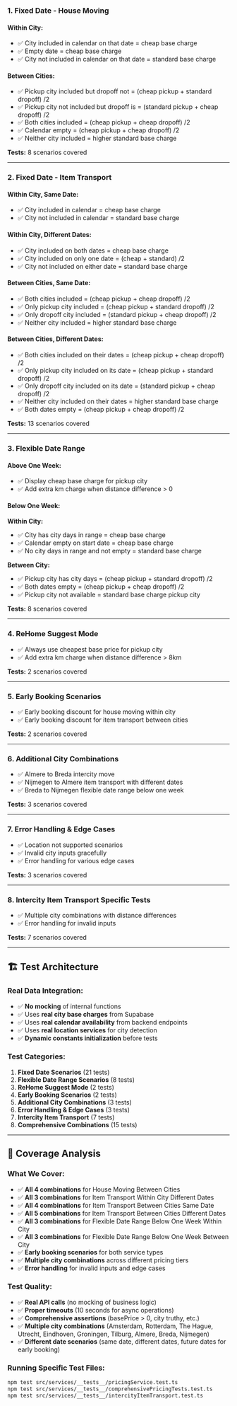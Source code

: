 ### **1. Fixed Date - House Moving**

#### **Within City:**
- ✅ City included in calendar on that date = cheap base charge
- ✅ Empty date = cheap base charge  
- ✅ City not included in calendar on that date = standard base charge

#### **Between Cities:**
- ✅ Pickup city included but dropoff not = (cheap pickup + standard dropoff) /2
- ✅ Pickup city not included but dropoff is = (standard pickup + cheap dropoff) /2
- ✅ Both cities included = (cheap pickup + cheap dropoff) /2
- ✅ Calendar empty = (cheap pickup + cheap dropoff) /2
- ✅ Neither city included = higher standard base charge

**Tests:** 8 scenarios covered

---

### **2. Fixed Date - Item Transport**

#### **Within City, Same Date:**
- ✅ City included in calendar = cheap base charge
- ✅ City not included in calendar = standard base charge

#### **Within City, Different Dates:**
- ✅ City included on both dates = cheap base charge
- ✅ City included on only one date = (cheap + standard) /2
- ✅ City not included on either date = standard base charge

#### **Between Cities, Same Date:**
- ✅ Both cities included = (cheap pickup + cheap dropoff) /2
- ✅ Only pickup city included = (cheap pickup + standard dropoff) /2
- ✅ Only dropoff city included = (standard pickup + cheap dropoff) /2
- ✅ Neither city included = higher standard base charge

#### **Between Cities, Different Dates:**
- ✅ Both cities included on their dates = (cheap pickup + cheap dropoff) /2
- ✅ Only pickup city included on its date = (cheap pickup + standard dropoff) /2
- ✅ Only dropoff city included on its date = (standard pickup + cheap dropoff) /2
- ✅ Neither city included on their dates = higher standard base charge
- ✅ Both dates empty = (cheap pickup + cheap dropoff) /2

**Tests:** 13 scenarios covered

---

### **3. Flexible Date Range**

#### **Above One Week:**
- ✅ Display cheap base charge for pickup city
- ✅ Add extra km charge when distance difference > 0

#### **Below One Week:**

**Within City:**
- ✅ City has city days in range = cheap base charge
- ✅ Calendar empty on start date = cheap base charge
- ✅ No city days in range and not empty = standard base charge

**Between City:**
- ✅ Pickup city has city days = (cheap pickup + standard dropoff) /2
- ✅ Both dates empty = (cheap pickup + cheap dropoff) /2
- ✅ Pickup city not available = standard base charge pickup city

**Tests:** 8 scenarios covered

---

### **4. ReHome Suggest Mode**
- ✅ Always use cheapest base price for pickup city
- ✅ Add extra km charge when distance difference > 8km

**Tests:** 2 scenarios covered

---

### **5. Early Booking Scenarios**
- ✅ Early booking discount for house moving within city
- ✅ Early booking discount for item transport between cities

**Tests:** 2 scenarios covered

---

### **6. Additional City Combinations**
- ✅ Almere to Breda intercity move
- ✅ Nijmegen to Almere item transport with different dates
- ✅ Breda to Nijmegen flexible date range below one week

**Tests:** 3 scenarios covered

---

### **7. Error Handling & Edge Cases**
- ✅ Location not supported scenarios
- ✅ Invalid city inputs gracefully
- ✅ Error handling for various edge cases

**Tests:** 3 scenarios covered

---

### **8. Intercity Item Transport Specific Tests**
- ✅ Multiple city combinations with distance differences
- ✅ Error handling for invalid inputs

**Tests:** 7 scenarios covered

---

## 🏗️ **Test Architecture**

### **Real Data Integration:**
- ✅ **No mocking** of internal functions
- ✅ Uses **real city base charges** from Supabase
- ✅ Uses **real calendar availability** from backend endpoints
- ✅ Uses **real location services** for city detection
- ✅ **Dynamic constants initialization** before tests

### **Test Categories:**
1. **Fixed Date Scenarios** (21 tests)
2. **Flexible Date Range Scenarios** (8 tests)  
3. **ReHome Suggest Mode** (2 tests)
4. **Early Booking Scenarios** (2 tests)
5. **Additional City Combinations** (3 tests)
6. **Error Handling & Edge Cases** (3 tests)
7. **Intercity Item Transport** (7 tests)
8. **Comprehensive Combinations** (15 tests)

---

## 🎯 **Coverage Analysis**

### **What We Cover:**
- ✅ **All 4 combinations** for House Moving Between Cities
- ✅ **All 3 combinations** for Item Transport Within City Different Dates
- ✅ **All 4 combinations** for Item Transport Between Cities Same Date
- ✅ **All 5 combinations** for Item Transport Between Cities Different Dates
- ✅ **All 3 combinations** for Flexible Date Range Below One Week Within City
- ✅ **All 3 combinations** for Flexible Date Range Below One Week Between City
- ✅ **Early booking scenarios** for both service types
- ✅ **Multiple city combinations** across different pricing tiers
- ✅ **Error handling** for invalid inputs and edge cases

### **Test Quality:**
- ✅ **Real API calls** (no mocking of business logic)
- ✅ **Proper timeouts** (10 seconds for async operations)
- ✅ **Comprehensive assertions** (basePrice > 0, city truthy, etc.)
- ✅ **Multiple city combinations** (Amsterdam, Rotterdam, The Hague, Utrecht, Eindhoven, Groningen, Tilburg, Almere, Breda, Nijmegen)
- ✅ **Different date scenarios** (same date, different dates, future dates for early booking)

### **Running Specific Test Files:**
```bash
npm test src/services/__tests__/pricingService.test.ts
npm test src/services/__tests__/comprehensivePricingTests.test.ts
npm test src/services/__tests__/intercityItemTransport.test.ts
```